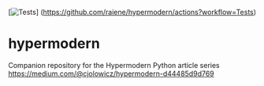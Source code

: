 [![Tests](https://github.com/raiene/hypermodern/workflows/Tests/badge.svg)]
(https://github.com/raiene/hypermodern/actions?workflow=Tests)

# hypermodern

Companion repository for the Hypermodern Python article series<br>
https://medium.com/@cjolowicz/hypermodern-d44485d9d769
